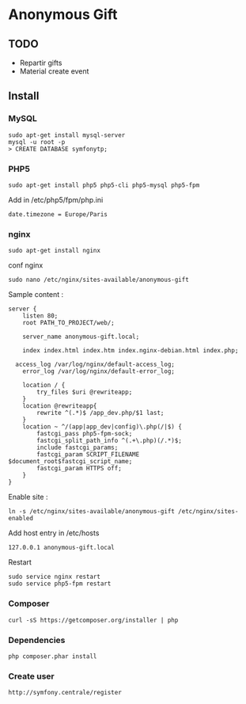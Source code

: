 # Anonymous Gift

## TODO

- Repartir gifts
- Material create event

## Install

### MySQL

    sudo apt-get install mysql-server
    mysql -u root -p
    > CREATE DATABASE symfonytp;


### PHP5

    sudo apt-get install php5 php5-cli php5-mysql php5-fpm

Add in /etc/php5/fpm/php.ini

    date.timezone = Europe/Paris

### nginx

    sudo apt-get install nginx

conf nginx

    sudo nano /etc/nginx/sites-available/anonymous-gift

Sample content :

    server {
    	listen 80;
    	root PATH_TO_PROJECT/web/;

    	server_name anonymous-gift.local;

    	index index.html index.htm index.nginx-debian.html index.php;

      access_log /var/log/nginx/default-access_log;
    	error_log /var/log/nginx/default-error_log;

    	location / {
    		try_files $uri @rewriteapp;
    	}
    	location @rewriteapp{
    		rewrite ^(.*)$ /app_dev.php/$1 last;
    	}
    	location ~ ^/(app|app_dev|config)\.php(/|$) {
    		fastcgi_pass php5-fpm-sock;
    		fastcgi_split_path_info ^(.+\.php)(/.*)$;
    		include fastcgi_params;
    		fastcgi_param SCRIPT_FILENAME $document_root$fastcgi_script_name;
    		fastcgi_param HTTPS off;
    	}
    }

Enable site :

    ln -s /etc/nginx/sites-available/anonymous-gift /etc/nginx/sites-enabled

Add host entry in /etc/hosts

    127.0.0.1 anonymous-gift.local

Restart

    sudo service nginx restart
    sudo service php5-fpm restart


### Composer

    curl -sS https://getcomposer.org/installer | php

### Dependencies

    php composer.phar install

### Create user

    http://symfony.centrale/register
